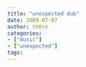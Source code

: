 ```yaml
---
title: "unexpected dub"
date: 2009-07-07
author: th0rn
categories:
- ["music"]
- ["unexpected"]
tags:
---
```

<object width="425" height="344"><param name="movie" value="http://www.youtube.com/v/OEPEleJVjOo&hl=de&fs=1&"></param><param name="allowFullScreen" value="true"></param><param name="allowscriptaccess" value="always"></param><embed src="https://www.youtube.com/v/OEPEleJVjOo&hl=de&fs=1&" type="application/x-shockwave-flash" allowscriptaccess="always" allowfullscreen="true" width="425" height="344"></embed></object>